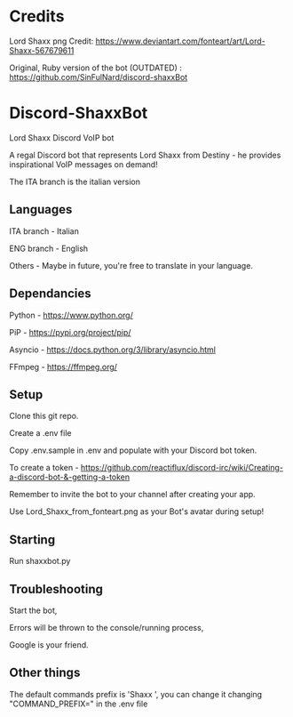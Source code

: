 # Credits

Lord Shaxx png Credit: https://www.deviantart.com/fonteart/art/Lord-Shaxx-567679611

Original, Ruby version of the bot (OUTDATED) : https://github.com/SinFulNard/discord-shaxxBot

# Discord-ShaxxBot

Lord Shaxx Discord VoIP bot

A regal Discord bot that represents Lord Shaxx from Destiny - he provides inspirational VoIP messages on demand!

The ITA branch is the italian version

## Languages

ITA branch - Italian

ENG branch - English

Others - Maybe in future, you're free to translate in your language.

## Dependancies

Python - https://www.python.org/

PiP - https://pypi.org/project/pip/

Asyncio - https://docs.python.org/3/library/asyncio.html

FFmpeg - https://ffmpeg.org/

## Setup

Clone this git repo.

Create a .env file

Copy .env.sample in .env and populate with your Discord bot token.

To create a token - https://github.com/reactiflux/discord-irc/wiki/Creating-a-discord-bot-&-getting-a-token

Remember to invite the bot to your channel after creating your app.

Use Lord_Shaxx_from_fonteart.png as your Bot's avatar during setup!

## Starting

Run shaxxbot.py

## Troubleshooting

Start the bot,

Errors will be thrown to the console/running process,

Google is your friend.

## Other things

The default commands prefix is 'Shaxx ', you can change it changing "COMMAND_PREFIX=" in the .env file

